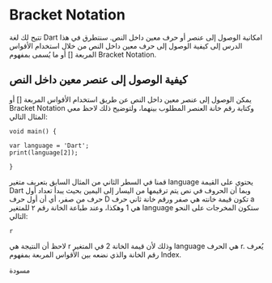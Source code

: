 # Bracket Notation
تتيح لك لغة Dart امكانية الوصول إلى عنصر أو حرف معين داخل النص. سنتطرق في هذا الدرس إلى كيفية الوصول إلى حرف معين داخل النص من خلال استخدام الأقواس المربعة [] أو ما يُسمى بمفهوم Bracket Notation.

## **كيفية الوصول إلى عنصر معين داخل النص**

يمكن الوصول إلى عنصر معين داخل النص عن طريق استخدام الأقواس المربعة [] أو Bracket Notation وكتابة رقم خانة العنصر المطلوب بينهما، ولتوضيح ذلك لاحظ معي المثال التالي:


    void main() {
    
    var language = 'Dart';
    print(language[2]);
    
    }

قمنا في السطر الثاني من المثال السابق بتعريف متغير language يحتوي على القيمة Dart وبما أن الحروف في نص يتم ترقيمها من اليسار إلى اليمين بحيث يبدأ تعداد أول حرف من صفر، أي أن أول حرف D تكون قيمة خانته هي صفر ورقم خانة ثاني حرف a هي 1 وهكذا، وعند طباعة الخانة رقم ٢ للمتغير language ستكون المخرجات على النحو التالي:


    r

لاحظ أن النتيجة هي r وذلك لأن قيمة الخانة 2 في المتغير language هي الحرف r. يُعرف رقم الخانة والذي نضعه بين الأقواس المربعة بمفهوم Index.



مسودة
